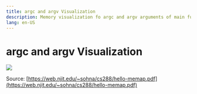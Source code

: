 ```yaml
---
title: argc and argv Visualization
description: Memory visualization fo argc and argv arguments of main function
lang: en-US
---
```


# argc and argv Visualization

![](../../../assets/argc-argv-visualized.png)

Source:
[https://web.njit.edu/~sohna/cs288/hello-memap.pdf](https://web.njit.edu/~sohna/cs288/hello-memap.pdf)